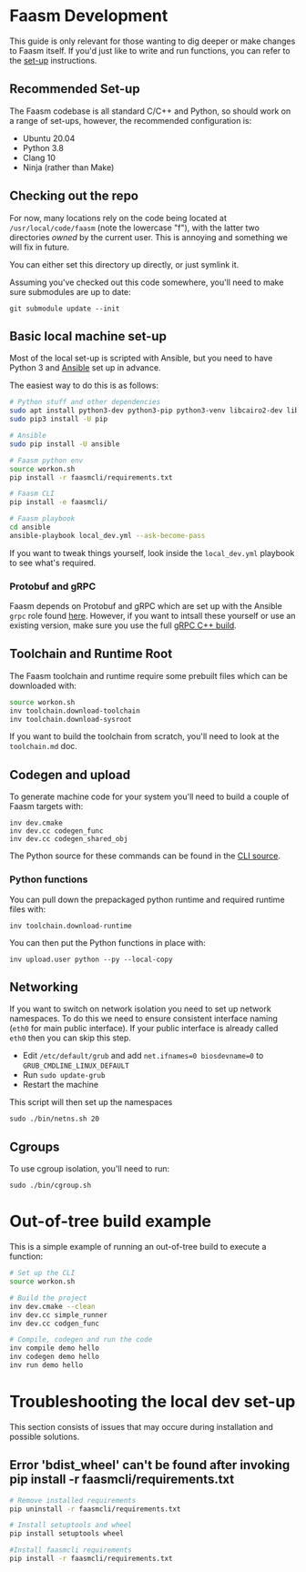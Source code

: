 # Faasm Development

This guide is only relevant for those wanting to dig deeper or make changes to
Faasm itself. If you'd just like to write and run functions, you can refer to
the [set-up](setup.md) instructions. 

## Recommended Set-up

The Faasm codebase is all standard C/C++ and Python, so should work on a range 
of set-ups, however, the recommended configuration is:

- Ubuntu 20.04
- Python 3.8
- Clang 10
- Ninja (rather than Make)

## Checking out the repo

For now, many locations rely on the code being located at
`/usr/local/code/faasm` (note the lowercase "f"), with the latter two 
directories _owned_ by the current user. This is annoying and something we will 
fix in future. 

You can either set this directory up directly, or just symlink it.

Assuming you've checked out this code somewhere, you'll need to make sure
submodules are up to date:

```
git submodule update --init
```

## Basic local machine set-up

Most of the local set-up is scripted with Ansible, but you need to have Python 3
and [Ansible](https://www.ansible.com/) set up in advance.

The easiest way to do this is as follows:

```bash
# Python stuff and other dependencies
sudo apt install python3-dev python3-pip python3-venv libcairo2-dev libtinfo5
sudo pip3 install -U pip

# Ansible
sudo pip install -U ansible

# Faasm python env 
source workon.sh
pip install -r faasmcli/requirements.txt

# Faasm CLI
pip install -e faasmcli/

# Faasm playbook
cd ansible
ansible-playbook local_dev.yml --ask-become-pass
```

If you want to tweak things yourself, look inside the `local_dev.yml` playbook
to see what's required.

### Protobuf and gRPC

Faasm depends on Protobuf and gRPC which are set up with the Ansible `grpc` role
found [here](ansible/roles/grpc/tasks/main.yml). However, if you want to intsall
these yourself or use an existing version, make sure you use the full 
[gRPC C++ build](https://grpc.io/docs/languages/cpp/quickstart/).

## Toolchain and Runtime Root

The Faasm toolchain and runtime require some prebuilt files which can be
downloaded with:

```bash
source workon.sh
inv toolchain.download-toolchain
inv toolchain.download-sysroot
```

If you want to build the toolchain from scratch, you'll need to look at the
`toolchain.md` doc.

## Codegen and upload

To generate machine code for your system you'll need to build a couple of Faasm
targets with:

```
inv dev.cmake
inv dev.cc codegen_func
inv dev.cc codegen_shared_obj
```

The Python source for these commands can be found in the [CLI
source](faasmcli/faasmcli/tasks/dev.py).

### Python functions

You can pull down the prepackaged python runtime and required runtime files
with:

```
inv toolchain.download-runtime
```

You can then put the Python functions in place with:

```
inv upload.user python --py --local-copy
```

## Networking

If you want to switch on network isolation you need to set up network
namespaces. To do this we need to ensure consistent interface naming (`eth0` for
main public interface). If your public interface is already called `eth0` then
you can skip this step.

- Edit `/etc/default/grub` and add `net.ifnames=0 biosdevname=0` to `GRUB_CMDLINE_LINUX_DEFAULT`
- Run `sudo update-grub`
- Restart the machine

This script will then set up the namespaces

```
sudo ./bin/netns.sh 20
```

## Cgroups

To use cgroup isolation, you'll need to run:

```
sudo ./bin/cgroup.sh
```

# Out-of-tree build example

This is a simple example of running an out-of-tree build to execute a 
function:

```bash
# Set up the CLI
source workon.sh

# Build the project
inv dev.cmake --clean
inv dev.cc simple_runner
inv dev.cc codgen_func

# Compile, codegen and run the code
inv compile demo hello
inv codegen demo hello
inv run demo hello
```

# Troubleshooting the local dev set-up

This section consists of issues that may occure during installation and possible
solutions.

## Error 'bdist_wheel' can't be found after invoking pip install -r faasmcli/requirements.txt

```bash
# Remove installed requirements
pip uninstall -r faasmcli/requirements.txt

# Install setuptools and wheel 
pip install setuptools wheel

#Install faasmcli requirements
pip install -r faasmcli/requirements.txt
```

